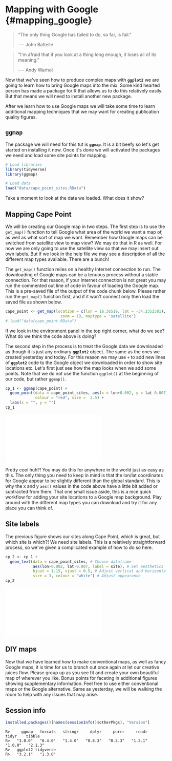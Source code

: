 # Mapping with Google {#mapping_google}
  
> "The only thing Google has failed to do, so far, is fail."
>
> --- John Battelle

> "I'm afraid that if you look at a thing long enough, it loses all of its meaning."
> 
> --- Andy Warhol



Now that we've seen how to produce complex maps with **`ggplot2`** we are going to learn how to bring Google maps into the mix. Some kind hearted person has made a package for R that allows us to do this relatively easily. But that means we will need to install another new package.

After we learn how to use Google maps we will take some time to learn additional mapping techniques that we may want for creating publication quality figures.

## **`ggmap`**

The package we will need for this tut is **`ggmap`**. It is a bit beefy so let's get started on installing it now. Once it's done we will activated the packages we need and load some site points for mapping.


```r
# Load libraries
library(tidyverse)
library(ggmap)

# Load data
load("data/cape_point_sites.RData")
```

Take a moment to look at the data we loaded. What does it show?

## Mapping Cape Point

We will be creating our Google map in two steps. The first step is to use the `get_map()` function to tell Google what area of the world we want a map of, as well as what sort of map we want. Remember how Google maps can be switched from satellite view to map view? We may do that in R as well. For now we are only going to use the satellite view so that we may insert out own labels. But if we look in the help file we may see a description of all the different map types available. There are a bunch!

The `get_map()` function relies on a healthy Internet connection to run. The downloading of Google maps can be a tenuous process without a stable connection. For that reason, if your Internet connection is not great you may run the commented out line of code in favour of loading the Google map. This is a pre-saved file of the output of the code chunk below. Please rather run the `get_map()` function first, and if it won't connect only then load the saved file as shown below.


```r
cape_point <- get_map(location = c(lon = 18.36519, lat = -34.2352581),
                        zoom = 10, maptype = 'satellite')
# load("data/cape_point.RData")
```


If we look in the environment panel in the top right corner, what do we see? What do we think the code above is doing?

The second step in the process is to treat the Google data we downloaded as though it is just any ordinary **`ggplot2`** object. The same as the ones we created yesterday and today. For this reason we may use `+` to add new lines of **`ggplot2`** code to the Google object we downloaded in order to show site locations etc. Let's first just see how the map looks when we add some points. Note that we do not use the function `ggplot()` at the beginning of our code, but rather `ggmap()`.


```r
cp_1 <- ggmap(cape_point) +
  geom_point(data = cape_point_sites, aes(x = lon+0.002, y = lat-0.007), 
             colour = "red", size =  2.5) +
  labs(x = "", y = "")
cp_1
```

![(\#fig:ggmap-1)Google map of Cape Point with some site locations highlighted with red points.](10-mapping_google_files/figure-latex/ggmap-1-1.pdf) 

Pretty cool huh?! You may do this for anywhere in the world just as easy as this. The only thing you need to keep in mind is that the lon/lat coordinates for Google appear to be slightly different than the global standard. This is why the x and y `aes()` values in the code above have a little bit added or subtracted from them. That one small issue aside, this is a  nice quick workflow for adding your site locations to a Google map background. Play around with the different map types you can download and try it for any place you can think of.

## Site labels

The previous figure shows our sites along Cape Point, which is great, but which site is which?! We need site labels. This is a relatively straightforward process, so we've given a complicated example of how to do so here.


```r
cp_2 <- cp_1 +
  geom_text(data = cape_point_sites, # Choose dataframe
            aes(lon+0.002, lat-0.007, label = site), # Set aesthetics
            hjust = 1.15, vjust = 0.5, # Adjust vertical and horizontal
            size = 3, colour = "white") # Adjust appearance
cp_2
```

![(\#fig:ggmap-2)Google map of Cape Point with site point labeled](10-mapping_google_files/figure-latex/ggmap-2-1.pdf) 

## DIY maps

Now that we have learned how to make conventional maps, as well as fancy Google maps, it is time for us to branch out once again at let our creative juices flow. Please group up as you see fit and create your own beautiful map of wherever you like. Bonus points for faceting in additional figures showing supplementary information. Feel free to use either conventional maps or the Google alternative. Same as yesterday, we will be walking the room to help with any issues that may arise.

## Session info

```r
installed.packages()[names(sessionInfo()$otherPkgs), "Version"]
```

```
R>     ggmap   forcats   stringr     dplyr     purrr     readr     tidyr    tibble 
R>   "3.0.0"   "0.4.0"   "1.4.0"   "0.8.3"   "0.3.3"   "1.3.1"   "1.0.0"   "2.1.3" 
R>   ggplot2 tidyverse 
R>   "3.2.1"   "1.3.0"
```
